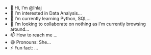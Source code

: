 - 👋 Hi, I’m @lhlaj
- 👀 I’m interested in Data Analysis...
- 🌱 I’m currently learning Python, SQL...
- 💞️ I’m looking to collaborate on nothing as I'm currently browsing around...
- 📫 How to reach me ...
- 😄 Pronouns: She...
- ⚡ Fun fact: ...

<!---
lhlaj/lhlaj is a ✨ special ✨ repository because its `README.md` (this file) appears on your GitHub profile.
You can click the Preview link to take a look at your changes.
--->
